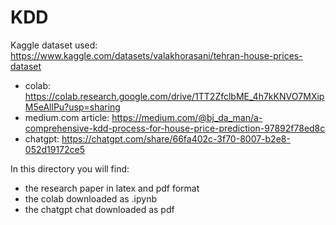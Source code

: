# KDD

Kaggle dataset used: https://www.kaggle.com/datasets/valakhorasani/tehran-house-prices-dataset

* colab: https://colab.research.google.com/drive/1TT2ZfclbME_4h7kKNVO7MXipM5eAllPu?usp=sharing
* medium.com article: https://medium.com/@bj_da_man/a-comprehensive-kdd-process-for-house-price-prediction-97892f78ed8c
* chatgpt: https://chatgpt.com/share/66fa402c-3f70-8007-b2e8-052d19172ce5

In this directory you will find:
* the research paper in latex and pdf format
* the colab downloaded as .ipynb
* the chatgpt chat downloaded as pdf
